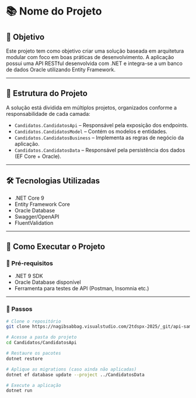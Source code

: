 # 📚 Nome do Projeto

## 🎯 Objetivo

Este projeto tem como objetivo criar uma solução baseada em arquitetura modular com foco em boas práticas de desenvolvimento. A aplicação possui uma API RESTful desenvolvida com .NET e integra-se a um banco de dados Oracle utilizando Entity Framework.

---

## 🧱 Estrutura do Projeto

A solução está dividida em múltiplos projetos, organizados conforme a responsabilidade de cada camada:

- `Candidatos.CandidatosApi` – Responsável pela exposição dos endpoints.
- `Candidatos.CandidatosModel` – Contém os modelos e entidades.
- `Candidatos.CandidatosBusiness` – Implementa as regras de negócio da aplicação.
- `Candidatos.CandidatosData` – Responsável pela persistência dos dados (EF Core + Oracle).

---

## 🛠️ Tecnologias Utilizadas

- .NET Core 9
- Entity Framework Core
- Oracle Database
- Swagger/OpenAPI
- FluentValidation

---

## 🚀 Como Executar o Projeto

### 🔧 Pré-requisitos

- .NET 9 SDK
- Oracle Database disponível
- Ferramenta para testes de API (Postman, Insomnia etc.)

---

### 🏁 Passos

```bash
# Clone o repositório
git clone https://nagibsabbag.visualstudio.com/2tdspx-2025/_git/api-sample

# Acesse a pasta do projeto
cd Candidatos/CandidatosApi

# Restaure os pacotes
dotnet restore

# Aplique as migrations (caso ainda não aplicadas)
dotnet ef database update --project ../CandidatosData

# Execute a aplicação
dotnet run
```